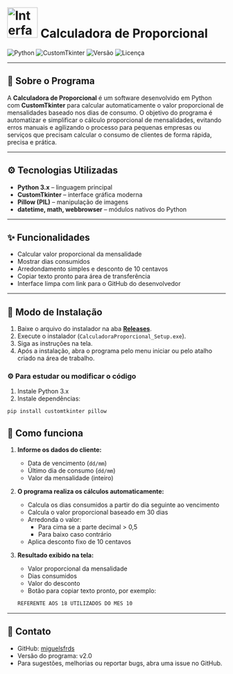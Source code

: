 # <img src="https://i.pinimg.com/originals/03/6b/29/036b2969dcd09ae9d16515681632121a.gif" alt="Interface da Calculadora" width="70"> Calculadora de Proporcional 
![Python](https://img.shields.io/badge/Python-3.11-blue?logo=python) ![CustomTkinter](https://img.shields.io/badge/GUI-CustomTkinter-orange) ![Versão](https://img.shields.io/badge/Versão-v2.0-brightgreen) ![Licença](https://img.shields.io/badge/Licen%C3%A7a-Uso%20Pessoal-orange)

---

## 👋 Sobre o Programa

A **Calculadora de Proporcional** é um software desenvolvido em Python com **CustomTkinter** para calcular automaticamente o valor proporcional de mensalidades baseado nos dias de consumo. O objetivo do programa é automatizar e simplificar o cálculo proporcional de mensalidades, evitando erros manuais e agilizando o processo para pequenas empresas ou serviços que precisam calcular o consumo de clientes de forma rápida, precisa e prática. 

---

## ⚙️ Tecnologias Utilizadas

- **Python 3.x** – linguagem principal  
- **CustomTkinter** – interface gráfica moderna  
- **Pillow (PIL)** – manipulação de imagens  
- **datetime, math, webbrowser** – módulos nativos do Python

---

## ✨ Funcionalidades

- Calcular valor proporcional da mensalidade  
- Mostrar dias consumidos  
- Arredondamento simples e desconto de 10 centavos  
- Copiar texto pronto para área de transferência  
- Interface limpa com link para o GitHub do desenvolvedor

---

## 🚀 Modo de Instalação

1. Baixe o arquivo do instalador na aba **[Releases](https://github.com/miguelsfrds/Calc_Proporcional/releases/tag/V2.1)**.  
2. Execute o instalador (`CalculadoraProporcional_Setup.exe`).  
3. Siga as instruções na tela.  
4. Após a instalação, abra o programa pelo menu iniciar ou pelo atalho criado na área de trabalho.

### ⚙️ Para estudar ou modificar o código
1. Instale Python 3.x  
2. Instale dependências:

```bash
pip install customtkinter pillow
```
## 📄 Como funciona

1. **Informe os dados do cliente:**
   - Data de vencimento (`dd/mm`)  
   - Último dia de consumo (`dd/mm`)  
   - Valor da mensalidade (inteiro)

2. **O programa realiza os cálculos automaticamente:**
   - Calcula os dias consumidos a partir do dia seguinte ao vencimento  
   - Calcula o valor proporcional baseado em 30 dias  
   - Arredonda o valor:
     - Para cima se a parte decimal > 0,5  
     - Para baixo caso contrário  
   - Aplica desconto fixo de 10 centavos  

3. **Resultado exibido na tela:**
   - Valor proporcional da mensalidade  
   - Dias consumidos  
   - Valor do desconto  
   - Botão para copiar texto pronto, por exemplo:
   ```bash
   REFERENTE AOS 18 UTILIZADOS DO MES 10
   ```
---

## 📌 Contato

- GitHub: [miguelsfrds](https://github.com/miguelsfrds)  
- Versão do programa: v2.0  
- Para sugestões, melhorias ou reportar bugs, abra uma issue no GitHub.
